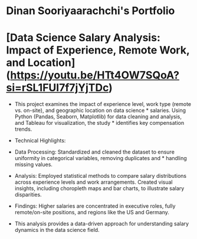 # Dinan Sooriyaarachchi's Portfolio

# [Data Science Salary Analysis: Impact of Experience, Remote Work, and Location] (https://youtu.be/HTt4OW7SQoA?si=rSL1FUI7f7jYjTDc)

* This project examines the impact of experience level, work type (remote vs. on-site), and geographic location on data science * salaries. Using Python (Pandas, Seaborn, Matplotlib) for data cleaning and analysis, and Tableau for visualization, the study * identifies key compensation trends.

* Technical Highlights:

* Data Processing: Standardized and cleaned the dataset to ensure uniformity in categorical variables, removing duplicates and * handling missing values.
* Analysis: Employed statistical methods to compare salary distributions across experience levels and work arrangements. Created visual insights, including choropleth maps and bar charts, to illustrate salary disparities.
* Findings: Higher salaries are concentrated in executive roles, fully remote/on-site positions, and regions like the US and Germany.
* This analysis provides a data-driven approach for understanding salary dynamics in the data science field.
